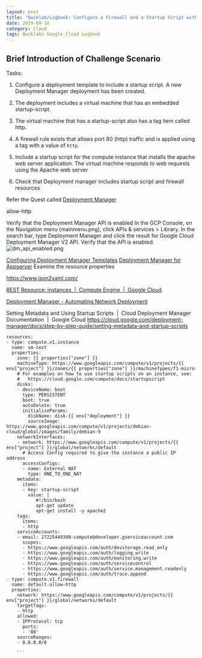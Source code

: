 ```yaml
---
layout: post
title: "Qwiklab/Logbook: Configure a Firewall and a Startup Script with Deployment Manager"
date: 2019-09-18
category: Cloud
tags: Qwiklabs Google_Cloud Logbook
---
```


## Brief Introduction of Challenge Scenario


Tasks:

1. Configure a deployment template to include a startup script. A new Deployment Manager deployment has been created.

2. The deployment includes a virtual machine that has an embedded startup-script.

3. The virtual machine that has a startup-script also has a tag item called http.

4. A firewall rule exists that allows port 80 (http) traffic and is applied using a tag with a value of `http`.

5. Include a startup script for the compute instance that installs the apache web server application. The virtual machine responds to web requests using the Apache web server

6. Check that Deployment manager includes startup script and firewall resources

Refer the Quest called [Deployment Manager](https://www.qwiklabs.com/quests/30)

allow-http


Verify that the Deployment Manager API is enabled
In the GCP Console, on the Navigation menu (mainmenu.png), click APIs & services > Library.
In the search bar, type Deployment Manager and click the result for Google Cloud Deployment Manager V2 API.
Verify that the API is enabled.
![dm_api_enabled.png](https://cdn.qwiklabs.com/tf4lXNzwIxiz5e9TFsJxl8gMQNOYodBlr9xifO6i2MA%3D)

[Configuring Deployment Manager Templates](https://www.qwiklabs.com/focuses/1860)
[Deployment Manager for Appserver](https://www.qwiklabs.com/focuses/1863)
Examine the resource properties

https://www.json2yaml.com/

[REST Resource: instances  |  Compute Engine  |  Google Cloud](https://cloud.google.com/compute/docs/reference/rest/v1/instances)

[Deployment Manager - Automating Network Deployment](https://www.qwiklabs.com/focuses/1235)

Setting Metadata and Using Startup Scripts  |  Cloud Deployment Manager Documentation  |  Google Cloud
https://cloud.google.com/deployment-manager/docs/step-by-step-guide/setting-metadata-and-startup-scripts


```jinja
resources:
- type: compute.v1.instance
  name: vm-test
  properties:
    zone: {{ properties["zone"] }}
    machineType: https://www.googleapis.com/compute/v1/projects/{{ env["project"] }}/zones/{{ properties["zone"] }}/machineTypes/f1-micro
    # For examples on how to use startup scripts on an instance, see:
    #   https://cloud.google.com/compute/docs/startupscript
    disks:
    - deviceName: boot
      type: PERSISTENT
      boot: true
      autoDelete: true
      initializeParams:
        diskName: disk-{{ env["deployment"] }}
        sourceImage: https://www.googleapis.com/compute/v1/projects/debian-cloud/global/images/family/debian-9
    networkInterfaces:
    - network: https://www.googleapis.com/compute/v1/projects/{{ env["project"] }}/global/networks/default
      # Access Config required to give the instance a public IP address
      accessConfigs:
      - name: External NAT
        type: ONE_TO_ONE_NAT
    metadata:
      items:
      - key: startup-script
        value: |
           #!/bin/bash
           apt-get update
           apt-get install -y apache2
    tags:
      items:
      - http
    serviceAccounts:
    - email: 27225449300-compute@developer.gserviceaccount.com
      scopes:
      - https://www.googleapis.com/auth/devstorage.read_only
      - https://www.googleapis.com/auth/logging.write
      - https://www.googleapis.com/auth/monitoring.write
      - https://www.googleapis.com/auth/servicecontrol
      - https://www.googleapis.com/auth/service.management.readonly
      - https://www.googleapis.com/auth/trace.append
- type: compute.v1.firewall
  name: default-allow-http
  properties:
    network: https://www.googleapis.com/compute/v1/projects/{{ env["project"] }}/global/networks/default
    targetTags: 
    - http
    allowed:
    - IPProtocol: tcp
      ports: 
      - '80'
    sourceRanges: 
    - 0.0.0.0/0

    ```